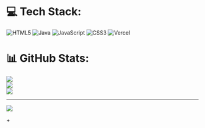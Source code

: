 
# 💻 Tech Stack:
![HTML5](https://img.shields.io/badge/html5-%23E34F26.svg?style=for-the-badge&logo=html5&logoColor=white) ![Java](https://img.shields.io/badge/java-%23ED8B00.svg?style=for-the-badge&logo=openjdk&logoColor=white) ![JavaScript](https://img.shields.io/badge/javascript-%23323330.svg?style=for-the-badge&logo=javascript&logoColor=%23F7DF1E) ![CSS3](https://img.shields.io/badge/css3-%231572B6.svg?style=for-the-badge&logo=css3&logoColor=white) ![Vercel](https://img.shields.io/badge/vercel-%23000000.svg?style=for-the-badge&logo=vercel&logoColor=white)
# 📊 GitHub Stats:
![](https://github-readme-stats.vercel.app/api?username=chaitanya0047&theme=dark&hide_border=false&include_all_commits=false&count_private=false)<br/>
![](https://nirzak-streak-stats.vercel.app/?user=chaitanya0047&theme=dark&hide_border=false)<br/>
![](https://github-readme-stats.vercel.app/api/top-langs/?username=chaitanya0047&theme=dark&hide_border=false&include_all_commits=false&count_private=false&layout=compact)

---
[![](https://visitcount.itsvg.in/api?id=chaitanya0047&icon=0&color=0)](https://visitcount.itsvg.in)


<!-- Proudly created with GPRM ( https://gprm.itsvg.in ) -->+
